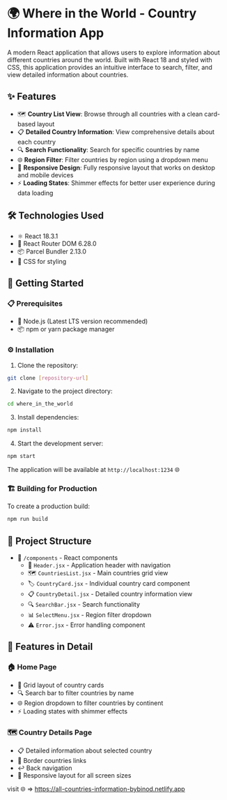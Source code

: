 # 🌍 Where in the World - Country Information App

A modern React application that allows users to explore information about different countries around the world. Built with React 18 and styled with CSS, this application provides an intuitive interface to search, filter, and view detailed information about countries.

## ✨ Features

- 🗺️ **Country List View**: Browse through all countries with a clean card-based layout
- 📋 **Detailed Country Information**: View comprehensive details about each country
- 🔍 **Search Functionality**: Search for specific countries by name
- 🌐 **Region Filter**: Filter countries by region using a dropdown menu
- 📱 **Responsive Design**: Fully responsive layout that works on desktop and mobile devices
- ⚡ **Loading States**: Shimmer effects for better user experience during data loading

## 🛠️ Technologies Used

- ⚛️ React 18.3.1
- 🔄 React Router DOM 6.28.0
- 📦 Parcel Bundler 2.13.0
- 🎨 CSS for styling

## 🚀 Getting Started

### 📋 Prerequisites

- 📲 Node.js (Latest LTS version recommended)
- 📦 npm or yarn package manager

### ⚙️ Installation

1. Clone the repository:

```bash
git clone [repository-url]
```

2. Navigate to the project directory:

```bash
cd where_in_the_world
```

3. Install dependencies:

```bash
npm install
```

4. Start the development server:

```bash
npm start
```

The application will be available at `http://localhost:1234` 🌐

### 🏗️ Building for Production

To create a production build:

```bash
npm run build
```

## 📁 Project Structure

- 📂 `/components` - React components
  - 🎯 `Header.jsx` - Application header with navigation
  - 🗺️ `CountriesList.jsx` - Main countries grid view
  - 🏷️ `CountryCard.jsx` - Individual country card component
  - 📋 `CountryDetail.jsx` - Detailed country information view
  - 🔍 `SearchBar.jsx` - Search functionality
  - 📊 `SelectMenu.jsx` - Region filter dropdown
  - ⚠️ `Error.jsx` - Error handling component

## 🎯 Features in Detail

### 🏠 Home Page

- 📱 Grid layout of country cards
- 🔍 Search bar to filter countries by name
- 🌐 Region dropdown to filter countries by continent
- ⚡ Loading states with shimmer effects

### 🗺️ Country Details Page

- 📋 Detailed information about selected country
- 🔗 Border countries links
- ↩️ Back navigation
- 📱 Responsive layout for all screen sizes

visit 🌐 => https://all-countries-information-bybinod.netlify.app
